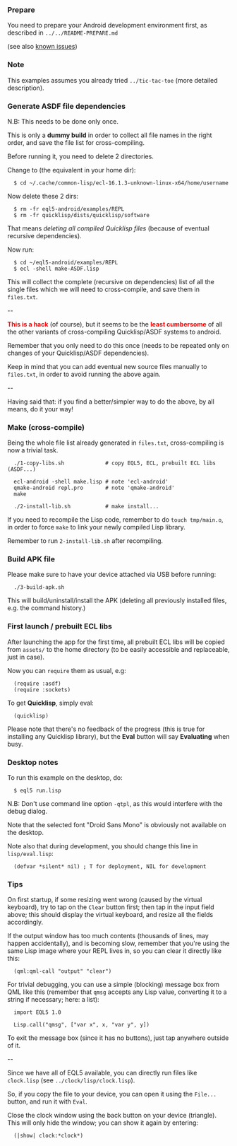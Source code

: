
### Prepare

You need to prepare your Android development environment first, as described
in `../../README-PREPARE.md`

(see also [known issues](http://wiki.qt.io/Qt_for_Android_known_issues))



### Note

This examples assumes you already tried `../tic-tac-toe` (more detailed
description).



### Generate ASDF file dependencies

N.B: This needs to be done only once.

This is only a **dummy build** in order to collect all file names in the
right order, and save the file list for cross-compiling.

Before running it, you need to delete 2 directories.

Change to (the equivalent in your home dir):

```
  $ cd ~/.cache/common-lisp/ecl-16.1.3-unknown-linux-x64/home/username
```

Now delete these 2 dirs:

```
  $ rm -fr eql5-android/examples/REPL
  $ rm -fr quicklisp/dists/quicklisp/software
```

That means *deleting all compiled Quicklisp files* (because of eventual
recursive dependencies).

Now run:

```
  $ cd ~/eql5-android/examples/REPL
  $ ecl -shell make-ASDF.lisp
```

This will collect the complete (recursive on dependencies) list of all the
single files which we will need to cross-compile, and save them in `files.txt`.

--

<span style='color: red'><b>This is a hack</b></span> (of course), but it
seems to be the <span style='color: red'><b>least cumbersome</b></span> of
all the other variants of cross-compiling Quicklisp/ASDF systems to android.

Remember that you only need to do this once (needs to be repeated only
on changes of your Quicklisp/ASDF dependencies).

Keep in mind that you can add eventual new source files manually to
`files.txt`, in order to avoid running the above again.

--

Having said that: if you find a better/simpler way to do the above, by all
means, do it your way!



### Make (cross-compile)

Being the whole file list already generated in `files.txt`, cross-compiling is
now a trivial task.

```
  ./1-copy-libs.sh             # copy EQL5, ECL, prebuilt ECL libs (ASDF...)

  ecl-android -shell make.lisp # note 'ecl-android'
  qmake-android repl.pro       # note 'qmake-android'
  make

  ./2-install-lib.sh           # make install...
```

If you need to recompile the Lisp code, remember to do `touch tmp/main.o`,
in order to force `make` to link your newly compiled Lisp library.

Remember to run `2-install-lib.sh` after recompiling.



### Build APK file

Please make sure to have your device attached via USB before running:

```
  ./3-build-apk.sh
```

This will build/uninstall/install the APK (deleting all previously installed
files, e.g. the command history.)



### First launch / prebuilt ECL libs

After launching the app for the first time, all prebuilt ECL libs will be
copied from `assets/` to the home directory (to be easily accessible and
replaceable, just in case).

Now you can `require` them as usual, e.g:

```
  (require :asdf)
  (require :sockets)
```

To get **Quicklisp**, simply eval:

```
  (quicklisp)
```

Please note that there's no feedback of the progress (this is true for
installing any Quicklisp library), but the **Eval** button will say
**Evaluating** when busy.



### Desktop notes

To run this example on the desktop, do:

```
  $ eql5 run.lisp
```

N.B: Don't use command line option `-qtpl`, as this would interfere with the
debug dialog.

Note that the selected font "Droid Sans Mono" is obviously not available on
the desktop.

Note also that during development, you should change this line in
`lisp/eval.lisp`:

```
  (defvar *silent* nil) ; T for deployment, NIL for development
```



### Tips

On first startup, if some resizing went wrong (caused by the virtual keyboard),
try to tap on the `Clear` button first; then tap in the input field above; this
should display the virtual keyboard, and resize all the fields accordingly.

If the output window has too much contents (thousands of lines, may happen
accidentally), and is becoming slow, remember that you're using the same Lisp
image where your REPL lives in, so you can clear it directly like this:

```
  (qml:qml-call "output" "clear")
```

For trivial debugging, you can use a simple (blocking) message box from QML
like this (remember that `qmsg` accepts any Lisp value, converting it to a
string if necessary; here: a list):

```
  import EQL5 1.0

  Lisp.call("qmsg", ["var x", x, "var y", y])
```

To exit the message box (since it has no buttons), just tap anywhere outside of
it.

--

Since we have all of EQL5 available, you can directly run files like
`clock.lisp` (see `../clock/lisp/clock.lisp`).

So, if you copy the file to your device, you can open it using the `File...`
button, and run it with `Eval`.

Close the clock window using the back button on your device (triangle). This
will only hide the window; you can show it again by entering:

```
  (|show| clock:*clock*)
```
